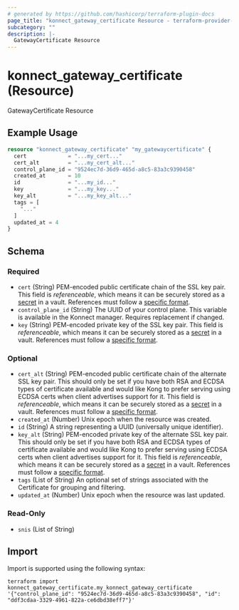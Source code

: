 ```yaml
---
# generated by https://github.com/hashicorp/terraform-plugin-docs
page_title: "konnect_gateway_certificate Resource - terraform-provider-konnect"
subcategory: ""
description: |-
  GatewayCertificate Resource
---
```


# konnect_gateway_certificate (Resource)

GatewayCertificate Resource

## Example Usage

```terraform
resource "konnect_gateway_certificate" "my_gatewaycertificate" {
  cert             = "...my_cert..."
  cert_alt         = "...my_cert_alt..."
  control_plane_id = "9524ec7d-36d9-465d-a8c5-83a3c9390458"
  created_at       = 10
  id               = "...my_id..."
  key              = "...my_key..."
  key_alt          = "...my_key_alt..."
  tags = [
    "..."
  ]
  updated_at = 4
}
```

<!-- schema generated by tfplugindocs -->
## Schema

### Required

- `cert` (String) PEM-encoded public certificate chain of the SSL key pair. This field is _referenceable_, which means it can be securely stored as a [secret](/gateway/latest/plan-and-deploy/security/secrets-management/getting-started) in a vault. References must follow a [specific format](/gateway/latest/plan-and-deploy/security/secrets-management/reference-format).
- `control_plane_id` (String) The UUID of your control plane. This variable is available in the Konnect manager. Requires replacement if changed.
- `key` (String) PEM-encoded private key of the SSL key pair. This field is _referenceable_, which means it can be securely stored as a [secret](/gateway/latest/plan-and-deploy/security/secrets-management/getting-started) in a vault. References must follow a [specific format](/gateway/latest/plan-and-deploy/security/secrets-management/reference-format).

### Optional

- `cert_alt` (String) PEM-encoded public certificate chain of the alternate SSL key pair. This should only be set if you have both RSA and ECDSA types of certificate available and would like Kong to prefer serving using ECDSA certs when client advertises support for it. This field is _referenceable_, which means it can be securely stored as a [secret](/gateway/latest/plan-and-deploy/security/secrets-management/getting-started) in a vault. References must follow a [specific format](/gateway/latest/plan-and-deploy/security/secrets-management/reference-format).
- `created_at` (Number) Unix epoch when the resource was created.
- `id` (String) A string representing a UUID (universally unique identifier).
- `key_alt` (String) PEM-encoded private key of the alternate SSL key pair. This should only be set if you have both RSA and ECDSA types of certificate available and would like Kong to prefer serving using ECDSA certs when client advertises support for it. This field is _referenceable_, which means it can be securely stored as a [secret](/gateway/latest/plan-and-deploy/security/secrets-management/getting-started) in a vault. References must follow a [specific format](/gateway/latest/plan-and-deploy/security/secrets-management/reference-format).
- `tags` (List of String) An optional set of strings associated with the Certificate for grouping and filtering.
- `updated_at` (Number) Unix epoch when the resource was last updated.

### Read-Only

- `snis` (List of String)

## Import

Import is supported using the following syntax:

```shell
terraform import konnect_gateway_certificate.my_konnect_gateway_certificate '{"control_plane_id": "9524ec7d-36d9-465d-a8c5-83a3c9390458", "id": "ddf3cdaa-3329-4961-822a-ce6dbd38eff7"}'
```
